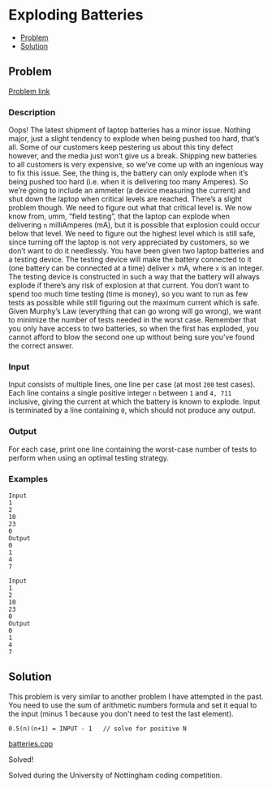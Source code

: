 # Exploding Batteries
- [Problem](#problem)
- [Solution](#solution)

## Problem
[Problem link](https://open.kattis.com/problems/batteries)

### Description

Oops! The latest shipment of laptop batteries has a minor issue. Nothing major, just a slight tendency to explode when being pushed too hard, that’s all. Some of our customers keep pestering us about this tiny defect however, and the media just won’t give us a break.
Shipping new batteries to all customers is very expensive, so we’ve come up with an ingenious way to fix this issue. See, the thing is, the battery can only explode when it’s being pushed too hard (i.e. when it is delivering too many Amperes). So we’re going to include an ammeter (a device measuring the current) and shut down the laptop when critical levels are reached.
There’s a slight problem though. We need to figure out what that critical level is. We now know from, umm, “field testing”, that the laptop can explode when delivering `n` milliAmperes (mA), but it is possible that explosion could occur below that level. We need to figure out the highest level which is still safe, since turning off the laptop is not very appreciated by customers, so we don’t want to do it needlessly.
You have been given two laptop batteries and a testing device. The testing device will make the battery connected to it (one battery can be connected at a time) deliver `x` mA, where `x` is an integer. The testing device is constructed in such a way that the battery will always explode if there’s any risk of explosion at that current.
You don’t want to spend too much time testing (time is money), so you want to run as few tests as possible while still figuring out the maximum current which is safe. Given Murphy’s Law (everything that can go wrong will go wrong), we want to minimize the number of tests needed in the worst case.
Remember that you only have access to two batteries, so when the first has exploded, you cannot afford to blow the second one up without being sure you’ve found the correct answer.

### Input
Input consists of multiple lines, one line per case (at most `200` test cases). Each line contains a single positive integer `n` between `1` and `4, 711` inclusive, giving the current at which the battery is known to explode. Input is terminated by a line containing `0`, which should not produce any output.

### Output
For each case, print one line containing the worst-case number of tests to perform when using an optimal testing strategy. 

### Examples
```
Input
1
2
10
23
0
Output
0
1
4
7
```
```
Input
1
2
10
23
0
Output
0
1
4
7
```


## Solution

This problem is very similar to another problem I have attempted in the past.  
You need to use the sum of arithmetic numbers formula and set it equal to the input (minus 1 because you don't need to test the last element).
```
0.5(n)(n+1) = INPUT - 1   // solve for positive N
```

[batteries.cpp](./batteries.cpp)

Solved!

Solved during the University of Nottingham coding competition.